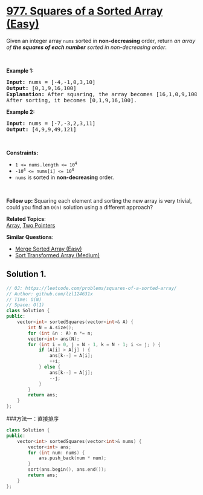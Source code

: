 # [977. Squares of a Sorted Array (Easy)](https://leetcode.com/problems/squares-of-a-sorted-array/)

<p>Given an integer array <code>nums</code> sorted in <strong>non-decreasing</strong> order, return <em>an array of <strong>the squares of each number</strong> sorted in non-decreasing order</em>.</p>

<p>&nbsp;</p>
<p><strong>Example 1:</strong></p>

<pre><strong>Input:</strong> nums = [-4,-1,0,3,10]
<strong>Output:</strong> [0,1,9,16,100]
<strong>Explanation:</strong> After squaring, the array becomes [16,1,0,9,100].
After sorting, it becomes [0,1,9,16,100].
</pre>

<p><strong>Example 2:</strong></p>

<pre><strong>Input:</strong> nums = [-7,-3,2,3,11]
<strong>Output:</strong> [4,9,9,49,121]
</pre>

<p>&nbsp;</p>
<p><strong>Constraints:</strong></p>

<ul>
	<li><code><span>1 &lt;= nums.length &lt;= </span>10<sup>4</sup></code></li>
	<li><code>-10<sup>4</sup> &lt;= nums[i] &lt;= 10<sup>4</sup></code></li>
	<li><code>nums</code> is sorted in <strong>non-decreasing</strong> order.</li>
</ul>

<p>&nbsp;</p>
<strong>Follow up:</strong> Squaring each element and sorting the new array is very trivial, could you find an <code>O(n)</code> solution using a different approach?

**Related Topics**:  
[Array](https://leetcode.com/tag/array/), [Two Pointers](https://leetcode.com/tag/two-pointers/)

**Similar Questions**:
* [Merge Sorted Array (Easy)](https://leetcode.com/problems/merge-sorted-array/)
* [Sort Transformed Array (Medium)](https://leetcode.com/problems/sort-transformed-array/)

## Solution 1.

```cpp
// OJ: https://leetcode.com/problems/squares-of-a-sorted-array/
// Author: github.com/lzl124631x
// Time: O(N)
// Space: O(1)
class Solution {
public:
    vector<int> sortedSquares(vector<int>& A) {
        int N = A.size();
        for (int &n : A) n *= n;
        vector<int> ans(N);
        for (int i = 0, j = N - 1, k = N - 1; i <= j; ) {
            if (A[i] > A[j] ) {
                ans[k--] = A[i];
                ++i;
            } else {
                ans[k--] = A[j];
                --j;
            }
        }
        return ans;
    }
};
```
###方法一：直接排序
```cpp
class Solution {
public:
    vector<int> sortedSquares(vector<int>& nums) {
        vector<int> ans;
        for (int num: nums) {
            ans.push_back(num * num);
        }
        sort(ans.begin(), ans.end());
        return ans;
    }
};
```

